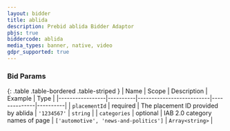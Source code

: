```yaml
---
layout: bidder
title: ablida
description: Prebid ablida Bidder Adaptor
pbjs: true
biddercode: ablida
media_types: banner, native, video
gdpr_supported: true
---
```



### Bid Params

{: .table .table-bordered .table-striped }
| Name            | Scope    | Description              | Example      | Type     |
|-----------------|----------|--------------------------|--------------|----------|
| `placementId`   | required | The placement ID provided by ablida | `'1234567'` | `string` |
| `categories`    | optional | IAB 2.0 category names of page | `['automotive', 'news-and-politics']` | `Array<string>` |
